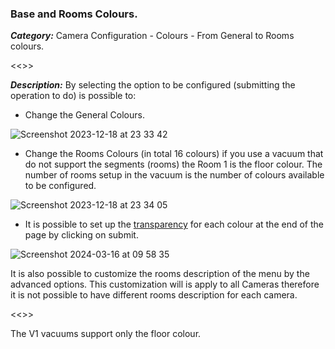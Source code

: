 ### Base and Rooms Colours.

***Category:*** Camera Configuration - Colours - From General to Rooms colours.

<<<Replace the image below with the one that shows the colours configuration page.>>>


***Description:***
By selecting the option to be configured (submitting the operation to do) is possible to:

- Change the General Colours.

![Screenshot 2023-12-18 at 23 33 42](https://github.com/sca075/valetudo_vacuum_camera/assets/82227818/e301ecba-2608-499f-92c5-197b62400d70)

- Change the Rooms Colours (in total 16 colours) if you use a vacuum that do not support the segments (rooms) the Room 1
  is the floor colour. The number of rooms setup in the vacuum is the number of colours available to be configured.

![Screenshot 2023-12-18 at 23 34 05](https://github.com/sca075/valetudo_vacuum_camera/assets/82227818/24fbad4d-3cef-474f-9a27-9ada411ad6d3)

- It is possible to set up the [transparency](./transparency.md) for each colour at the end of the page by clicking on
  submit.
  
![Screenshot 2024-03-16 at 09 58 35](https://github.com/sca075/valetudo_vacuum_camera/assets/82227818/6d276689-cd8e-4948-ba82-5027a9be3902)

It is also possible to customize the rooms description of the menu by the advanced options. This customization will is apply to all Cameras therefore it is not possible to have different rooms description for each camera.

<<<Screenshot of the advanced options>>>

The V1 vacuums support only the floor colour. 